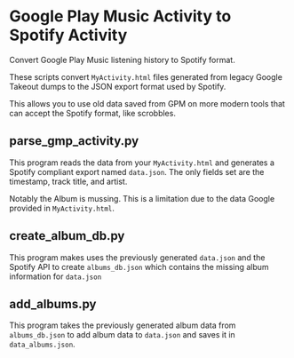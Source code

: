 # Google Play Music Activity to Spotify Activity

Convert Google Play Music listening history to Spotify format.

These scripts convert `MyActivity.html` files generated from legacy Google Takeout dumps to the JSON export format used by Spotify.

This allows you to use old data saved from GPM on more modern tools that can accept the Spotify format, like scrobbles.

## parse_gmp_activity.py

This program reads the data from your `MyActivity.html` and generates a Spotify compliant export named `data.json`. The only fields set are the timestamp, track title, and artist.

Notably the Album is mussing. This is a limitation due to the data Google provided in `MyActivity.html`.

## create_album_db.py

This program makes uses the previously generated `data.json` and the Spotify API to create `albums_db.json` which contains the missing album information for `data.json`

## add_albums.py

This program takes the previously generated album data from `albums_db.json` to add album data to `data.json` and saves it in `data_albums.json`.
